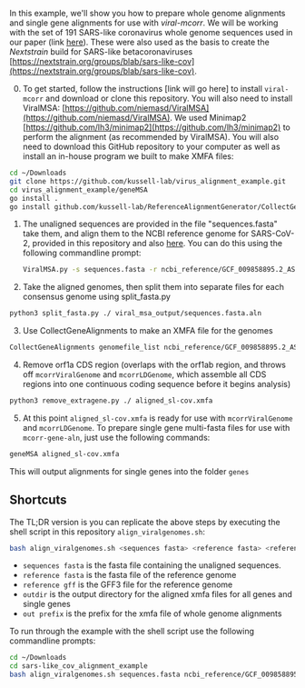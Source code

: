 In this example, we'll show you how to prepare whole genome alignments and 
single gene alignments for use with *viral-mcorr*. We will be working with the set of 191 SARS-like coronavirus whole genome sequences
used in our paper (link [here](https://www.biorxiv.org/content/10.1101/2022.08.26.505425v1)). These were also used as the basis to create the *Nextstrain* build 
for SARS-like betacoronaviruses [https://nextstrain.org/groups/blab/sars-like-cov](https://nextstrain.org/groups/blab/sars-like-cov).

0. To get started, follow the instructions [link will go here] to install `viral-mcorr` and download or clone this repository.
You will also need to install ViralMSA: [https://github.com/niemasd/ViralMSA](https://github.com/niemasd/ViralMSA). 
   We used Minimap2 [https://github.com/lh3/minimap2](https://github.com/lh3/minimap2)
   to perform the alignment (as recommended by ViralMSA). You will also need to download
   this GitHub repository to your computer as well as install an in-house program we built to make XMFA files:

```sh
cd ~/Downloads
git clone https://github.com/kussell-lab/virus_alignment_example.git
cd virus_alignment_example/geneMSA
go install .
go install github.com/kussell-lab/ReferenceAlignmentGenerator/CollectGeneAlignments@latest
```
1. The unaligned sequences are provided in the file "sequences.fasta" take them, and align them to the NCBI reference
genome for SARS-CoV-2, provided in this repository and also [here](https://www.ncbi.nlm.nih.gov/nuccore/NC_045512).
   You can do this using the following commandline prompt:
   ```sh
   ViralMSA.py -s sequences.fasta -r ncbi_reference/GCF_009858895.2_ASM985889v3_genomic.fasta -e EMAIL -o viralmsa_output
   ```
2. Take the aligned genomes, then split them into separate files for each consensus genome using split_fasta.py
```sh
python3 split_fasta.py ./ viral_msa_output/sequences.fasta.aln
```
3. Use CollectGeneAlignments to make an XMFA file for the genomes
```sh
CollectGeneAlignments genomefile_list ncbi_reference/GCF_009858895.2_ASM985889v3_genomic.gff aligned_genomes aligned_sl-cov.xmfa --progress --appendix=".fa"
```
4. Remove orf1a CDS region (overlaps with the orf1ab region, and throws off `mcorrViralGenome` and `mcorrLDGenome`, 
   which assemble all CDS regions into one continuous coding sequence before it begins analysis)
```sh
python3 remove_extragene.py ./ aligned_sl-cov.xmfa
```
5. At this point `aligned_sl-cov.xmfa` is ready for use with `mcorrViralGenome` and `mcorrLDGenome`. 
To prepare single gene multi-fasta files for use with `mcorr-gene-aln`, just use the following commands:
```sh
geneMSA aligned_sl-cov.xmfa
```
This will output alignments for single genes into the folder `genes`
## Shortcuts
The TL;DR version is you can replicate the above steps by executing the shell script in this repository `align_viralgenomes.sh`:
```sh
bash align_viralgenomes.sh <sequences fasta> <reference fasta> <reference gff> <outdir> <out prefix>
```
* `sequences fasta` is the fasta file containing the unaligned sequences.
* `reference fasta` is the fasta file of the reference genome
* `reference gff` is the GFF3 file for the reference genome
* `outdir` is the output directory for the aligned xmfa files for all genes and single genes
* `out prefix` is the prefix for the xmfa file of whole genome alignments

To run through the example with the shell script use the following commandline prompts:
```sh
cd ~/Downloads
cd sars-like_cov_alignment_example
bash align_viralgenomes.sh sequences.fasta ncbi_reference/GCF_009858895.2_ASM985889v3_genomic.fasta ncbi_reference/GCF_009858895.2_ASM985889v3_genomic.gff example_out aligned_sl-cov
```